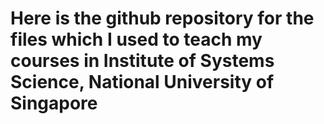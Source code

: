 # Here is the github repository for the files which I used to teach my courses in Institute of Systems Science, National University of Singapore
